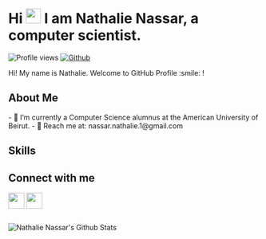 <!-- <p align="center">
    <img width="200" src="https://avatars.githubusercontent.com/u/73228648?v=4" , style="border-radius: 100px;">
</p> -->

<h1> 
  Hi <img src = "https://raw.githubusercontent.com/MartinHeinz/MartinHeinz/master/wave.gif" width = 30px> I am Nathalie Nassar, a computer scientist.
</h1>
<p align = 'center'>
</p>


![Profile views](https://komarev.com/ghpvc/?username=Nathalie-Nassar)
[![Github](https://img.shields.io/github/followers/MajdAlkawaas?label=Follow&style=social)](https://github.com/MajdAlkawaas)

<div size='20px'> Hi! My name is Nathalie. Welcome to GitHub Profile :smile: !
</div>


<h2> About Me </h2>
- 🔭 I’m currently a Computer Science alumnus at the American University of Beirut.
- 💬 Reach me at: nassar.nathalie.1@gmail.com 

<h2> Skills 
</h2>

<h2> 
  Connect with me 
</h2>
<a href = 'https://www.linkedin.com/in/nathalie-nassar'> <img width = '32px' align= 'center' src="https://raw.githubusercontent.com/rahulbanerjee26/githubAboutMeGenerator/main/icons/linked-in-alt.svg"/></a> 
<a href = 'https://www.github.com/Nathalie-Nassar'> <img width = '32px' align= 'center' src="https://raw.githubusercontent.com/rahulbanerjee26/githubAboutMeGenerator/main/icons/github.svg"/></a>

<h2> </h2>

<img  align="center" alt="Nathalie Nassar's Github Stats" src="https://github-readme-stats.vercel.app/api?username=Nathalie-Nassar&show_icons=true&hide_border=true" />
<br>
